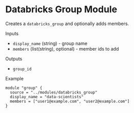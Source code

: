 # Databricks Group Module

Creates a `databricks_group` and optionally adds members.

Inputs
- `display_name` (string) - group name
- `members` (list(string), optional) - member ids to add

Outputs
- `group_id`

Example
```
module "group" {
  source = "../modules/databricks_group"
  display_name = "data-scientists"
  members = ["user1@example.com", "user2@example.com"]
}
```
